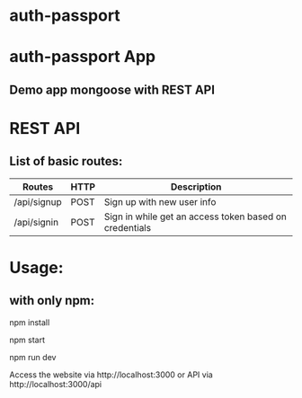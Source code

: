 # auth-passport

# auth-passport App

## Demo app mongoose with REST API

# REST API

## List of basic routes:


| Routes | HTTP | Description |
| --------------- | ------------- | --------------------------- |
| /api/signup | POST | Sign up with new user info |
| /api/signin | POST | Sign in while get an access token based on credentials |


# Usage:

## with only npm:

npm install

npm start

npm run dev

Access the website via http://localhost:3000 or API via http://localhost:3000/api
